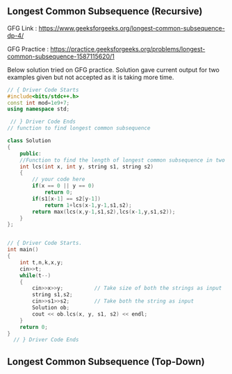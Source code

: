 



## Longest Common Subsequence (Recursive)

GFG Link : https://www.geeksforgeeks.org/longest-common-subsequence-dp-4/

GFG Practice : https://practice.geeksforgeeks.org/problems/longest-common-subsequence-1587115620/1

Below solution tried on GFG practice.
Solution gave current output for two examples given but not accepted as it is taking more time.
``` c++
// { Driver Code Starts
#include<bits/stdc++.h>
const int mod=1e9+7;
using namespace std;

 // } Driver Code Ends
// function to find longest common subsequence

class Solution
{
    public:
    //Function to find the length of longest common subsequence in two strings.
    int lcs(int x, int y, string s1, string s2)
    {
        // your code here
        if(x == 0 || y == 0)
            return 0;
        if(s1[x-1] == s2[y-1])
            return 1+lcs(x-1,y-1,s1,s2);
        return max(lcs(x,y-1,s1,s2),lcs(x-1,y,s1,s2));
    }
};


// { Driver Code Starts.
int main()
{
    int t,n,k,x,y;
    cin>>t;
    while(t--)
    {
        cin>>x>>y;          // Take size of both the strings as input
        string s1,s2;
        cin>>s1>>s2;        // Take both the string as input
        Solution ob;
        cout << ob.lcs(x, y, s1, s2) << endl;
    }
    return 0;
}
  // } Driver Code Ends
```
## Longest Common Subsequence (Top-Down)

